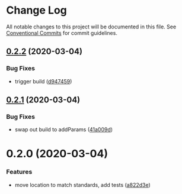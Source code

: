 # Change Log

All notable changes to this project will be documented in this file.
See [Conventional Commits](https://conventionalcommits.org) for commit guidelines.

## [0.2.2](https://github.com/the-holocron/astromech/compare/@theholocron/chopper@0.2.1...@theholocron/chopper@0.2.2) (2020-03-04)


### Bug Fixes

* trigger build ([d947459](https://github.com/the-holocron/astromech/commit/d9474595a0267930dbcbe0d194e79e490f5a0e50))





## [0.2.1](https://github.com/the-holocron/astromech/compare/@theholocron/chopper@0.2.0...@theholocron/chopper@0.2.1) (2020-03-04)


### Bug Fixes

* swap out build to addParams ([41a009d](https://github.com/the-holocron/astromech/commit/41a009d9714f9f450bbec69dee44498b4ce52939))





# 0.2.0 (2020-03-04)


### Features

* move location to match standards, add tests ([a822d3e](https://github.com/the-holocron/astromech/commit/a822d3ecbccfd8fe3ff45d2505547b0d338c5a46))
